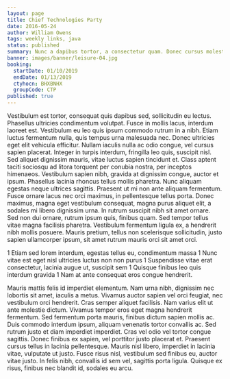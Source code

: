 ```yaml
---
layout: page
title: Chief Technologies Party
date: 2016-05-24
author: William Owens
tags: weekly links, java
status: published
summary: Nunc a dapibus tortor, a consectetur quam. Donec cursus molestie.
banner: images/banner/leisure-04.jpg
booking:
  startDate: 01/10/2019
  endDate: 01/13/2019
  ctyhocn: BHXBNHX
  groupCode: CTP
published: true
---
```

Vestibulum est tortor, consequat quis dapibus sed, sollicitudin eu lectus. Phasellus ultricies condimentum volutpat. Fusce in mollis lacus, interdum laoreet est. Vestibulum eu leo quis ipsum commodo rutrum in a nibh. Etiam luctus fermentum nulla, quis tempus urna malesuada nec. Donec ultricies eget elit vehicula efficitur. Nullam iaculis nulla ac odio congue, vel cursus sapien placerat. Integer in turpis interdum, fringilla leo quis, suscipit nisl. Sed aliquet dignissim mauris, vitae luctus sapien tincidunt et. Class aptent taciti sociosqu ad litora torquent per conubia nostra, per inceptos himenaeos. Vestibulum sapien nibh, gravida at dignissim congue, auctor et ipsum. Phasellus lacinia rhoncus tellus mollis pharetra. Nunc aliquam egestas neque ultrices sagittis. Praesent ut mi non ante aliquam fermentum.
Fusce ornare lacus nec orci maximus, in pellentesque tellus porta. Donec maximus, magna eget vestibulum consequat, magna purus aliquet elit, a sodales mi libero dignissim urna. In rutrum suscipit nibh sit amet ornare. Sed non dui ornare, rutrum ipsum quis, finibus quam. Sed tempor tellus vitae magna facilisis pharetra. Vestibulum fermentum ligula ex, a hendrerit nibh mollis posuere. Mauris pretium, tellus non scelerisque sollicitudin, justo sapien ullamcorper ipsum, sit amet rutrum mauris orci sit amet orci.

1 Etiam sed lorem interdum, egestas tellus eu, condimentum massa
1 Nunc vitae est eget nisl ultricies luctus non non purus
1 Suspendisse vitae erat consectetur, lacinia augue ut, suscipit sem
1 Quisque finibus leo quis interdum gravida
1 Nam at ante consequat eros congue hendrerit.

Mauris mattis felis id imperdiet elementum. Nam urna nibh, dignissim nec lobortis sit amet, iaculis a metus. Vivamus auctor sapien vel orci feugiat, nec vestibulum orci hendrerit. Cras semper aliquet facilisis. Nam varius elit ut ante molestie dictum. Vivamus tempor eros eget magna hendrerit fermentum. Sed fermentum porta mauris, finibus dictum sapien mollis ac. Duis commodo interdum ipsum, aliquam venenatis tortor convallis ac. Sed rutrum justo et diam imperdiet imperdiet.
Cras vel odio vel tortor congue sagittis. Donec finibus ex sapien, vel porttitor justo placerat et. Praesent cursus tellus in lacinia pellentesque. Mauris nisl libero, imperdiet in lacinia vitae, vulputate ut justo. Fusce risus nisl, vestibulum sed finibus eu, auctor vitae justo. In felis nibh, convallis id sem vel, sagittis porta ligula. Quisque ex risus, finibus nec blandit id, sodales eu arcu.
